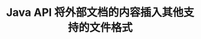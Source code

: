 ---
############################# Static ############################
layout: "auto-gen-gist"
draft: false
path: "zh/assembly/java/document/oxps"
otherformats: PDF HTML XPS TIFF MHTML TXT XAML EPUB SVG PS PCL XML OTT MD POT OTP DOC DOCX DOCM DOT DOTX DOTM RTF ODT OTT XLS XLT XLSX XLSM XLTX XLTM XLSB ODS PPT PPTX PPTM PPS PPSX PPSM  POTX POTM ODP EML EMLX MSG 

############################# Head ############################
head_title: "Java API：将外部文档的内容添加到 OXPS 文件格式"
head_description: "GroupDocs.Assembly Java API 允许将外部文档的内容动态插入各种文件格式，如 PDF、DOCX、RTF、XLSX、CSV、PPTX、EML、MSG 等。"

############################# Header ############################
title: "Java API 将外部文档的内容插入其他支持的文件格式"
description: "GroupDocs.Assembly for Java 提供了将外部文档内容插入报告、电子邮件和各种支持的文件格式（如 PDF、DOC、DOCX、XLSX、CSV、PPTX、EML、MSG 等）的功能。"

######################### Download Button #######################
button:
    enable: true

############################# About ############################
about:
    enable: true
    title: "如何通过 Java 将外部文档的内容插入其他流行的文件格式？"
    content: |
       文档或文件是包含信息的电子副本或硬拷贝，用户可以在以后的某个阶段检索这些信息。根据 Wikipedia，文档可以是结构化的，例如表格文档、列表、表格或科学图表，也可以是半结构化的，例如书籍或报纸文章，或者是非结构化的，例如手写笔记。 GroupDocs.Assembly for Java 是一个非常有用的 API，它使软件开发人员能够为文档自动化和报告构建强大的应用程序。它完全支持识别和处理多种文档格式，例如 PDF、Microsoft Word、Excel 工作表、PowerPoint、HTML、Outlook 电子邮件等等。它支持许多用于处理报告的高级功能，例如操作模板元素、列表报告、图表报告、表格报告等。此外，该 API 还完全支持与文档内容添加和修改相关的多项高级功能，例如向文档页面添加内容、向电子表格单元格插入数据、内容替换、向演示幻灯片添加内容等等。

############################# content ############################
steps:
    enable: true
    block:
    - title_left: "通过 Java 将外部文件内容添加到 Word 文档"
      content_left: |
       GroupDocs.Assembly Java API 帮助计算机程序员在他们自己的 Java 应用程序中处理文档操作任务。 它完全支持外部文档的文件内容到各种类型的文档类型。 下面的 Java 代码示例展示了如何仅用几行代码将外部文件的内容添加到文字处理文档中。

      title_right: "如何将文档内容插入 OXPS 文件"
      content_right: |
        * 设置源文档模板
        * 设置目标文件报告
        * 创建 [DocumentAssembler](https://apireference.groupdocs.com/assembly/java/com.groupdocs.assembly/DocumentAssembler) 类的实例
        * 调用 [AssembleDocument](https://apireference.groupdocs.com/assembly/java/com.groupdocs.assembly/DocumentAssembler#assembleDocument-java.io.InputStream-java.io.OutputStream-com.groupdocs.assembly.LoadSaveOptions-com.groupdocs.assembly.DataSourceInfo...-) 方法来组装文档。 它支持
           * 从中读取模板文档的流。
           * 写入结果文档的流。
           * 指定文件加载和保存的附加选项。
           * 提供有关要使用的数据源对象的信息。

      gisthash: "abb65f9e514add59870865121ed3c526"
      gistfile: "insert_documents_to_word_processing.java"

    - title_left: "通过 Java 将外部文件的内容添加到电子邮件中"
      content_left: |
       GroupDocs.Assembly Java API 包含将动态外部文档的内容插入到几种流行的文档文件格式和电子邮件消息的功能。 下面的 java 代码展示了程序员如何在没有任何外部应用程序的情况下将外部文档的内容添加到他们的电子邮件文档中。

      title_right: "如何将文件内容添加到 OXPS 文档"
      content_right: |
        * 设置源文档模板
        * 设置目标文件报告
        * 创建 [DocumentAssembler](https://apireference.groupdocs.com/assembly/java/com.groupdocs.assembly/DocumentAssembler) 类的实例
        * 调用 [AssembleDocument](https://apireference.groupdocs.com/assembly/java/com.groupdocs.assembly/DocumentAssembler#assembleDocument-java.io.InputStream-java.io.OutputStream-com.groupdocs.assembly.LoadSaveOptions-com.groupdocs.assembly.DataSourceInfo...-) 方法来组装文档。 它支持
          * 从中读取模板文档的流。
          * 写入结果文档的流。
          * 指定文件加载和保存的附加选项。
          * 提供有关要使用的数据源对象的信息。

      gisthash: "b72d7608548993ffbe62f97c798ba021"
      gistfile: "Insert_dynamic_documents_to_emails.java"

    - title_left: "系统要求"
      content_left: |
       所有主要平台和操作系统都支持 GroupDocs.Assembly Java API。 它可以生成 Microsoft Word、Excel、PowerPoint、Outlook、OpenOffice 和 50 多种其他格式的文档。 如需完整的系统要求指南，请访问 [系统要求](https://docs.groupdocs.com/assembly/java/system-requirements/) 在执行以下代码之前，请确保您已安装以下先决条件 系统：
         * 操作系统：Microsoft Windows、Linux、MacOS
         * Java 版本支持：J2SE 7.0 (1.7)、J2SE 8.0 (1.8) 或以上
         * 从 [Maven](https://mvnrepository.com/artifact/com.groupdocs/groupdocs-assembly/) 获取最新版本的 GroupDocs.Assembly Java API
        
      title_right: "为什么使用"
      content_right: |
        * 从模板创建自定义文档。
        * 动态附加电子邮件附件。
        * 创建和自动化文档不需要额外的软件。
        * 根据数据源生成输出文档。
        * 在报表中动态插入文档内容
        * 在电子表格组装期间应用公式。
        * 支持多种数据格式
        * 顺序数据操作支持。

demos:
    enable: true
        

more_formats:
    enable: true


back_to_top:
    enable: true
---